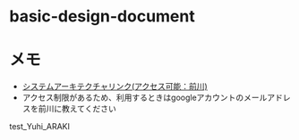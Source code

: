 # basic-design-document

<div style="page-break-before:always"></div>

# メモ
- [システムアーキテクチャリンク(アクセス可能：前川)](https://drive.google.com/file/d/17qPmAPqj0ThNnVW4FqyoFK8QKDnU7azl/view?usp=sharing)
- アクセス制限があるため、利用するときはgoogleアカウントのメールアドレスを前川に教えてください

test_Yuhi_ARAKI